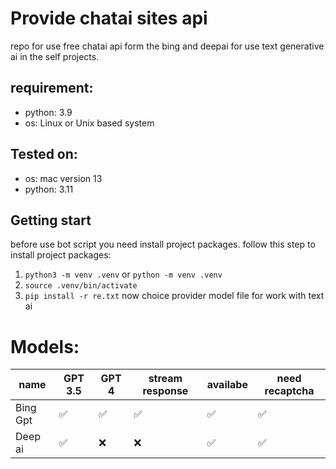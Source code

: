 # Provide chatai sites api
repo for use free chatai api form the bing and deepai for use text generative ai in the self projects.

## requirement:
- python: 3.9
- os: Linux or Unix based system

## Tested on:
- os: mac version 13
- python: 3.11

## Getting start
before use bot script you need install project packages. follow this step to install project packages:
1. `python3 -m venv .venv` or `python -m venv .venv`
2. `source .venv/bin/activate`
3. `pip install -r re.txt`
now choice provider model file for work with text ai

# Models:

| name | GPT 3.5 | GPT 4 | stream response | availabe | need recaptcha |
| --- | --- | --- | --- | --- | --- |
| Bing Gpt | ✅ | ✅ | ✅ | ✅ | ✅ |
| Deep ai | ✅ | ❌ | ❌ | ✅ | ✅ |

